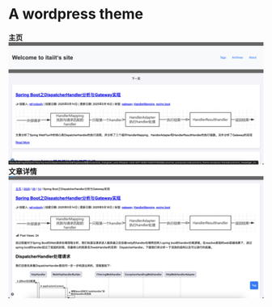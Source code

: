 # A wordpress theme
**主页**
![](./doc/Snipaste_2025-05-18_01-39-36.png)
**文章详情**
![](./doc/Snipaste_2025-05-18_01-40-09.png)
